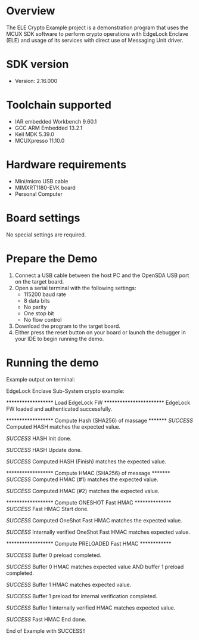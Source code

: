 Overview
========
The ELE Crypto Example project is a demonstration program that uses the MCUX SDK
software to perform crypto operations with EdgeLock Enclave (ELE) and usage of
its services with direct use of Messaging Unit driver.


SDK version
===========
- Version: 2.16.000

Toolchain supported
===================
- IAR embedded Workbench  9.60.1
- GCC ARM Embedded  13.2.1
- Keil MDK  5.39.0
- MCUXpresso  11.10.0

Hardware requirements
=====================
- Mini/micro USB cable
- MIMXRT1180-EVK board
- Personal Computer

Board settings
==============
No special settings are required.

Prepare the Demo
================
1.  Connect a USB cable between the host PC and the OpenSDA USB port on the target board. 
2.  Open a serial terminal with the following settings:
    - 115200 baud rate
    - 8 data bits
    - No parity
    - One stop bit
    - No flow control
3.  Download the program to the target board.
4.  Either press the reset button on your board or launch the debugger in your IDE to begin running the demo.

Running the demo
================
Example output on terminal:

EdgeLock Enclave Sub-System crypto example:

****************** Load EdgeLock FW ***********************
EdgeLock FW loaded and authenticated successfully.

****************** Compute Hash (SHA256) of massage *******
*SUCCESS* Computed HASH matches the expected value.

*SUCCESS* HASH Init done.

*SUCCESS* HASH Update done.

*SUCCESS* Computed HASH (Finish) matches the expected value.

****************** Compute HMAC (SHA256) of message *******
*SUCCESS* Computed HMAC (#1) matches the expected value.

*SUCCESS* Computed HMAC (#2) matches the expected value.

****************** Compute ONESHOT Fast HMAC **************
*SUCCESS* Fast HMAC Start done.

*SUCCESS* Computed OneShot Fast HMAC matches the expected value.

*SUCCESS* Internally verified OneShot Fast HMAC matches expected value.

****************** Compute PRELOADED Fast HMAC ************

*SUCCESS* Buffer 0 preload completed.

*SUCCESS* Buffer 0 HMAC matches expected value AND buffer 1 preload completed.

*SUCCESS* Buffer 1 HMAC matches expected value.

*SUCCESS* Buffer 1 preload for internal verification completed.

*SUCCESS* Buffer 1 internally verified HMAC matches expected value.

*SUCCESS* Fast HMAC End done.

End of Example with SUCCESS!!
